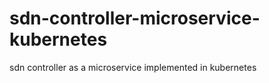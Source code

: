 # sdn-controller-microservice-kubernetes
sdn controller as a microservice implemented in kubernetes
